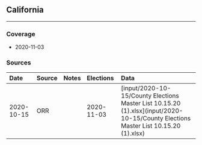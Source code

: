 ## California

-------------



### Coverage
- 2020-11-03


### Sources

| Date | Source | Notes | Elections | Data |
| :---|:----|:---|:---|:---|
| 2020-10-15 | ORR |  | 2020-11-03 | [input/2020-10-15/County Elections Master List 10.15.20 (1).xlsx](input/2020-10-15/County Elections Master List 10.15.20 (1).xlsx) |
